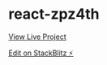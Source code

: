 # react-zpz4th

[View Live Project](https://react-zpz4th.stackblitz.io/)

[Edit on StackBlitz ⚡️](https://stackblitz.com/edit/react-zpz4th)